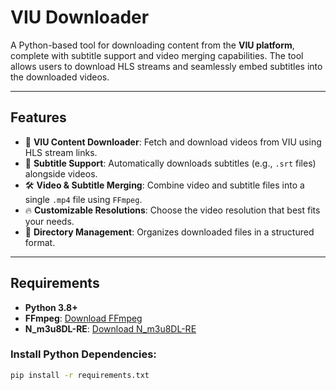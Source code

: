 # **VIU Downloader**

A Python-based tool for downloading content from the **VIU platform**, complete with subtitle support and video merging capabilities. The tool allows users to download HLS streams and seamlessly embed subtitles into the downloaded videos.

---

## **Features**
- 🚀 **VIU Content Downloader**: Fetch and download videos from VIU using HLS stream links.
- 🎥 **Subtitle Support**: Automatically downloads subtitles (e.g., `.srt` files) alongside videos.
- 🛠️ **Video & Subtitle Merging**: Combine video and subtitle files into a single `.mp4` file using `FFmpeg`.
- 🔥 **Customizable Resolutions**: Choose the video resolution that best fits your needs.
- 📂 **Directory Management**: Organizes downloaded files in a structured format.

---

## **Requirements**
- **Python 3.8+**
- **FFmpeg**: [Download FFmpeg](https://ffmpeg.org/download.html)
- **N_m3u8DL-RE**: [Download N_m3u8DL-RE](https://github.com/nilaoda/N_m3u8DL-RE)

### Install Python Dependencies:
```bash
pip install -r requirements.txt
